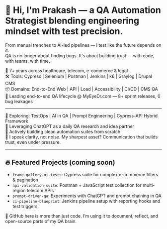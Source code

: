 # 👋 Hi, I'm Prakash — a QA Automation Strategist blending engineering mindset with test precision.

From manual trenches to AI-led pipelines — I test like the future depends on it.  
QA is no longer about finding bugs. It's about building trust — with code, with teams, with time.

🚀 7+ years across healthcare, telecom, e-commerce & legal  
🛠️ Tools: Cypress | Selenium | Postman | Jenkins | k6 | Graylog | Drupal CMS  
📦 Domains: End-to-End Web | API | Load | Accessibility | CI/CD | CMS QA  
🔐 Leading end-to-end QA lifecycle @ MyEyeDr.com — 8+ sprint releases, 0 bug leakages

---

🌱 Exploring: TestOps | AI in QA | Prompt Engineering | Cypress-API Hybrid Framework  
🤖 Leveraging ChatGPT as a daily QA research and idea partner  
🧪 Actively building clean automation suites from scratch  
💬 I speak clarity, not noise. My sharpest asset? Communication that builds trust, even under pressure.

---

## 🔥 Featured Projects (coming soon)

- `frame-gallery-ui-tests`: Cypress suite for complex e-commerce filters & pagination  
- `api-validation-suite`: Postman + JavaScript test collection for multi-region telecom APIs  
- `prompt-driven-qa`: Experiments with ChatGPT and prompt chaining in QA  
- `ci-pipeline-blueprint`: Jenkins pipeline setup with reporting hooks and test triggers  

🧠 GitHub here is more than just code. I’m using it to document, reflect, and open-source parts of my QA brain.
